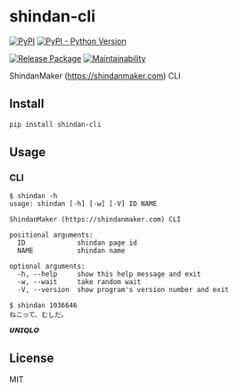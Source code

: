 # shindan-cli

[![PyPI]](https://pypi.org/project/shindan-cli
) [![PyPI - Python Version]](https://pypi.org/project/shindan-cli
)

[![Release Package]](https://github.com/eggplants/shindan-cli/actions/workflows/release.yml
) [![Maintainability]](https://codeclimate.com/github/eggplants/shindan-cli/maintainability
)

ShindanMaker (<https://shindanmaker.com>) CLI

## Install

```bash
pip install shindan-cli
```

## Usage

### CLI

```shellsession
$ shindan -h
usage: shindan [-h] [-w] [-V] ID NAME

ShindanMaker (https://shindanmaker.com) CLI

positional arguments:
  ID             shindan page id
  NAME           shindan name

optional arguments:
  -h, --help     show this help message and exit
  -w, --wait     take random wait
  -V, --version  show program's version number and exit

$ shindan 1036646
ねこって、むしだ。

𝙐𝙉𝙄𝙌𝙇𝙊
```

## License

MIT

[Release Package]: https://github.com/eggplants/shindan-cli/actions/workflows/release.yml/badge.svg
[PyPI]: https://img.shields.io/pypi/v/shindan-cli?color=blue
[PyPI - Python Version]: https://img.shields.io/pypi/pyversions/shindan-cli
[Maintainability]: https://api.codeclimate.com/v1/badges/9134b56a4241e91dfa01/maintainability
